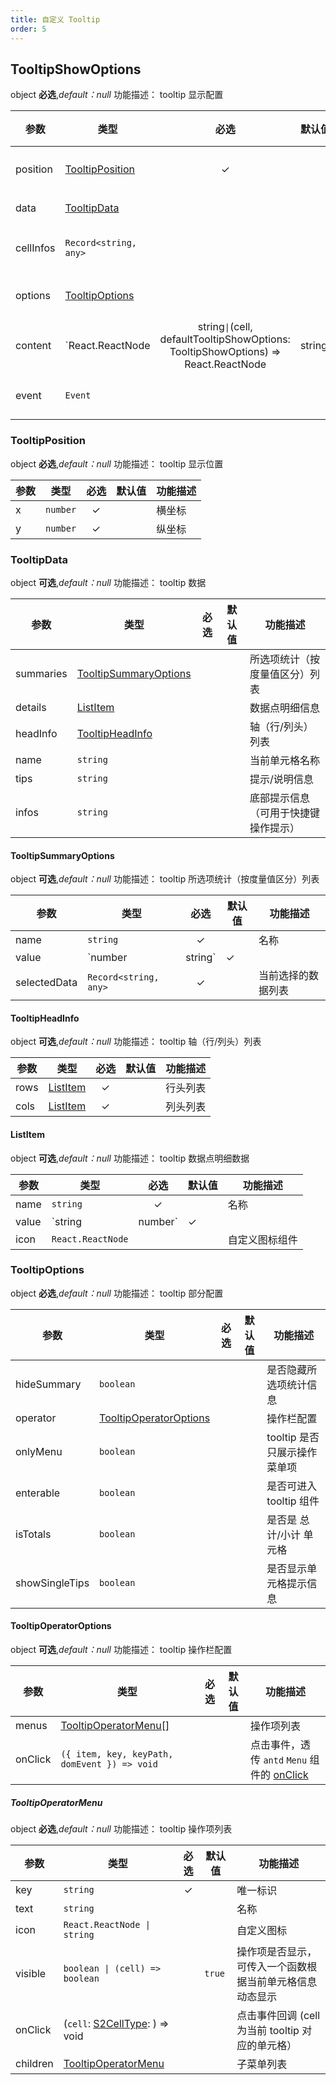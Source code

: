 ```yaml
---
title: 自定义 Tooltip
order: 5
---
```


## TooltipShowOptions

object **必选**,_default：null_ 功能描述： tooltip 显示配置

| 参数      | 类型                                                                        | 必选  | 默认值 | 功能描述            |
| --------- | --------------------------------------------------------------------------- | :---: | ------ | ------------------- |
| position  | [TooltipPosition](#tooltipposition)                                         |   ✓   |        | tooltip 显示位置    |
| data      | [TooltipData](#tooltipdata)                                                 |       |        | tooltip 数据        |
| cellInfos | `Record<string, any>`                                                       |       |        | 单元格信息          |
| options   | [TooltipOptions](#tooltipoptions)                                           |       |        | tooltip 部分配置    |
| content   | `React.ReactNode | string` \| `(cell, defaultTooltipShowOptions: TooltipShowOptions) => React.ReactNode | string` |       |        | 自定义 tooltip 内容 |
| event     | `Event`                                                                     |       |        | 当前事件 Event      |

### TooltipPosition

object **必选**,_default：null_ 功能描述： tooltip 显示位置

| 参数 | 类型     | 必选  | 默认值 | 功能描述 |
| ---- | -------- | :---: | ------ | -------- |
| x    | `number` |   ✓   |        | 横坐标   |
| y    | `number` |   ✓   |        | 纵坐标   |

### TooltipData

object **可选**,_default：null_ 功能描述： tooltip 数据

| 参数      | 类型                                            | 必选  | 默认值 | 功能描述                             |
| --------- | ----------------------------------------------- | :---: | ------ | ------------------------------------ |
| summaries | [TooltipSummaryOptions](#tooltipsummaryoptions) |       |        | 所选项统计（按度量值区分）列表       |
| details   | [ListItem](#listitem)                           |       |        | 数据点明细信息                       |
| headInfo  | [TooltipHeadInfo](#tooltipheadinfo)             |       |        | 轴（行/列头）列表                    |
| name      | `string`                                        |       |        | 当前单元格名称                       |
| tips      | `string`                                        |       |        | 提示/说明信息                        |
| infos     | `string`                                        |       |        | 底部提示信息（可用于快捷键操作提示） |

#### TooltipSummaryOptions

object **可选**,_default：null_ 功能描述： tooltip 所选项统计（按度量值区分）列表

| 参数         | 类型                  | 必选  | 默认值 | 功能描述           |
| ------------ | --------------------- | :---: | ------ | ------------------ |
| name         | `string`              |   ✓   |        | 名称               |
| value        | `number | string`     |   ✓   |        | 值                 |
| selectedData | `Record<string, any>` |   ✓   |        | 当前选择的数据列表 |

#### TooltipHeadInfo

object **可选**,_default：null_ 功能描述： tooltip 轴（行/列头）列表

| 参数 | 类型                  | 必选  | 默认值 | 功能描述 |
| ---- | --------------------- | :---: | ------ | -------- |
| rows | [ListItem](#listitem) |   ✓   |        | 行头列表 |
| cols | [ListItem](#listitem) |   ✓   |        | 列头列表 |

#### ListItem

object **可选**,_default：null_ 功能描述： tooltip 数据点明细数据

| 参数  | 类型              | 必选  | 默认值 | 功能描述       |
| ----- | ----------------- | :---: | ------ | -------------- |
| name  | `string`          |   ✓   |        | 名称           |
| value | `string | number` |   ✓   |        | 值             |
| icon  | `React.ReactNode` |       |        | 自定义图标组件 |

### TooltipOptions

object **必选**,_default：null_ 功能描述： tooltip 部分配置

| 参数           | 类型                                              | 必选  | 默认值 | 功能描述                     |
| -------------- | ------------------------------------------------- | :---: | ------ | ---------------------------- |
| hideSummary    | `boolean`                                         |       |        | 是否隐藏所选项统计信息       |
| operator       | [TooltipOperatorOptions](#tooltipoperatoroptions) |       |        | 操作栏配置                   |
| onlyMenu       | `boolean`                                         |       |        | tooltip 是否只展示操作菜单项 |
| enterable      | `boolean`                                         |       |        | 是否可进入 tooltip 组件      |
| isTotals       | `boolean`                                         |       |        | 是否是 总计/小计 单元格      |
| showSingleTips | `boolean`                                         |       |        | 是否显示单元格提示信息       |

#### TooltipOperatorOptions

object **可选**,_default：null_ 功能描述： tooltip 操作栏配置

| 参数    | 类型                                         | 必选  | 默认值 | 功能描述                                                                                   |
| ------- | -------------------------------------------- | :---: | ------ | ------------------------------------------------------------------------------------------ |
| menus   | [TooltipOperatorMenu[]](#tooltipoperatormenu)  |     |        | 操作项列表  |
| onClick | `({ item, key, keyPath, domEvent }) => void` |      |        | 点击事件，透传 `antd` `Menu` 组件的 [onClick](https://ant.design/components/menu-cn/#Menu) |

##### TooltipOperatorMenu

object **必选**,_default：null_ 功能描述： tooltip 操作项列表

| 参数     | 类型                                        | 必选  | 默认值 | 功能描述       |
| -------- | ------------------------------------------- | :---: | ------ | -------------- |
| key      | `string`                                    |   ✓   |        | 唯一标识       |
| text     | `string`   |       |        | 名称           |
| icon     | `React.ReactNode \| string`   |       |        | 自定义图标     |
| visible  | `boolean \| (cell) => boolean`                           |      |   `true`      | 操作项是否显示，可传入一个函数根据当前单元格信息动态显示     |
| onClick  | (`cell`: [S2CellType](/zh/docs/api/basic-class/base-cell): ) => void                           |       |        | 点击事件回调  (cell 为当前 tooltip 对应的单元格）   |
| children | [TooltipOperatorMenu](#tooltipoperatormenu) |       |        | 子菜单列表     |
